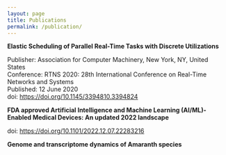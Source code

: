 ```yaml
---
layout: page
title: Publications
permalink: /publication/
---
```


**Elastic Scheduling of Parallel Real-Time Tasks with Discrete Utilizations** 

 Publisher: Association for Computer Machinery, New York, NY, United States </br>
 Conference: RTNS 2020: 28th International Conference on Real-Time Networks and Systems </br>
 Published: 12 June 2020 </br>
 doi: https://doi.org/10.1145/3394810.3394824 </br>


**FDA approved Artificial Intelligence and Machine Learning (AI/ML)-Enabled Medical Devices: An updated 2022 landscape**

doi: https://doi.org/10.1101/2022.12.07.22283216


**Genome and transcriptome dynamics of Amaranth species**
